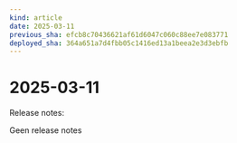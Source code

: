 ```yaml
---
kind: article
date: 2025-03-11
previous_sha: efcb8c70436621af61d6047c060c88ee7e083771
deployed_sha: 364a651a7d4fbb05c1416ed13a1beea2e3d3ebfb
---
```


# 2025-03-11

Release notes:

Geen release notes
